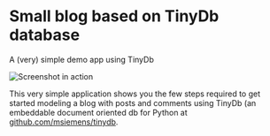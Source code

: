 # Small blog based on TinyDb database

A (very) simple demo app using TinyDb

![Screenshot in *action*](https://raw.githubusercontent.com/mikeckennedy/tinydb-sample-blog/master/readme-resources/terminal.png)

This very simple application shows you the few steps required to get started modeling a blog with posts and comments using TinyDb (an embeddable document oriented db for Python at [github.com/msiemens/tinydb](https://github.com/msiemens/tinydb).


